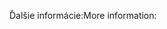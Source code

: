 <span data-ttu-id="7e48d-101">Ďalšie informácie:</span><span class="sxs-lookup"><span data-stu-id="7e48d-101">More information:</span></span>